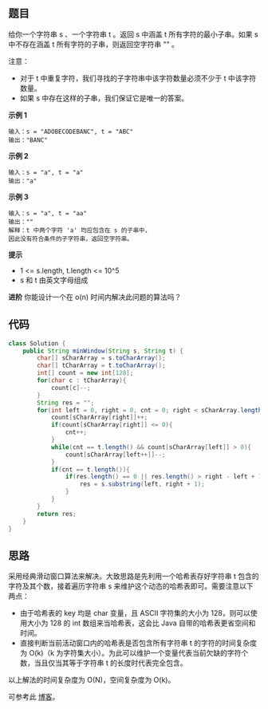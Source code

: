 ## 题目
给你一个字符串 s 、一个字符串 t 。返回 s 中涵盖 t 所有字符的最小子串。如果 s 中不存在涵盖 t 所有字符的子串，则返回空字符串 "" 。

注意：
* 对于 t 中重复字符，我们寻找的子字符串中该字符数量必须不少于 t 中该字符数量。
* 如果 s 中存在这样的子串，我们保证它是唯一的答案。

**示例 1**
```
输入：s = "ADOBECODEBANC", t = "ABC"
输出："BANC"
```

**示例 2**
```
输入：s = "a", t = "a"
输出："a"
```

**示例 3**
```
输入：s = "a", t = "aa"
输出：""
解释：t 中两个字符 'a' 均应包含在 s 的子串中，
因此没有符合条件的子字符串，返回空字符串。
```

**提示**

* 1 <= s.length, t.length <= 10^5
* s 和 t 由英文字母组成

**进阶**
你能设计一个在 o(n) 时间内解决此问题的算法吗？

## 代码
```JAVA
class Solution {
    public String minWindow(String s, String t) {
        char[] sCharArray = s.toCharArray();
        char[] tCharArray = t.toCharArray();
        int[] count = new int[128];
        for(char c : tCharArray){
            count[c]--;
        }
        String res = "";
        for(int left = 0, right = 0, cnt = 0; right < sCharArray.length;right++){
            count[sCharArray[right]]++;
            if(count[sCharArray[right]] <= 0){
                cnt++;
            }
            while(cnt == t.length() && count[sCharArray[left]] > 0){
                count[sCharArray[left++]]--;
            }
            if(cnt == t.length()){
                if(res.length() == 0 || res.length() > right - left + 1){
                    res = s.substring(left, right + 1);
                }
            }
        }
        return res;
    }
}
```

## 思路

采用经典滑动窗口算法来解决。大致思路是先利用一个哈希表存好字符串 t 包含的字符及其个数，接着遍历字符串 s 来维护这个动态的哈希表即可。需要注意以下两点：
* 由于哈希表的 key 均是 char 变量，且 ASCII 字符集的大小为 128，则可以使用大小为 128 的 int 数组来当哈希表，这会比 Java 自带的哈希表更省空间和时间。
* 直接判断当前活动窗口内的哈希表是否包含所有字符串 t 的字符的时间复杂度为 O(k)（k 为字符集大小）。为此可以维护一个变量代表当前欠缺的字符个数，当且仅当其等于字符串 t 的长度时代表完全包含。

以上解法的时间复杂度为 O(N)，空间复杂度为 O(k)。

可参考此 [博客](https://leetcode-cn.com/problems/minimum-window-substring/solution/tong-su-qie-xiang-xi-de-miao-shu-hua-dong-chuang-k/)。